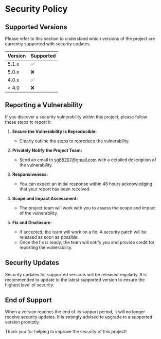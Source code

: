 # Security Policy

## Supported Versions

Please refer to this section to understand which versions of the project are currently supported with security updates.

| Version | Supported          |
| ------- | ------------------ |
| 5.1.x   | :white_check_mark: |
| 5.0.x   | :x:                |
| 4.0.x   | :white_check_mark: |
| < 4.0   | :x:                |

## Reporting a Vulnerability

If you discover a security vulnerability within this project, please follow these steps to report it:

1. **Ensure the Vulnerability is Reproducible:**

   - Clearly outline the steps to reproduce the vulnerability.

2. **Privately Notify the Project Team:**

   - Send an email to [sg85207@gmail.com](mailto:sg85207@gmail.com) with a detailed description of the vulnerability.

3. **Responsiveness:**

   - You can expect an initial response within 48 hours acknowledging that your report has been received.

4. **Scope and Impact Assessment:**

   - The project team will work with you to assess the scope and impact of the vulnerability.

5. **Fix and Disclosure:**
   - If accepted, the team will work on a fix. A security patch will be released as soon as possible.
   - Once the fix is ready, the team will notify you and provide credit for reporting the vulnerability.

## Security Updates

Security updates for supported versions will be released regularly. It is recommended to update to the latest supported version to ensure the highest level of security.

## End of Support

When a version reaches the end of its support period, it will no longer receive security updates. It is strongly advised to upgrade to a supported version promptly.

Thank you for helping to improve the security of this project!
